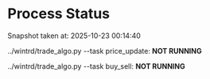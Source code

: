 # Process Status

Snapshot taken at: 2025-10-23 00:14:40

../wintrd/trade_algo.py --task price_update: **NOT RUNNING**

../wintrd/trade_algo.py --task buy_sell: **NOT RUNNING**

